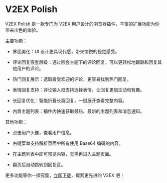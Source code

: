 # V2EX Polish

V2EX Polish 是一款专门为 V2EX 用户设计的浏览器插件，丰富的扩展功能为你带来出色的体验。

主要功能：

- 界面美化：UI 设计更具现代感，带来愉悦的视觉感受。

- 评论回复嵌套层级：通过嵌套主题下的评论回复，可以更轻松地跟踪和回复其他用户的评论。

- 热门回复展示：选取最受欢迎的评论，更容易找到热门回复。

- 表情回复支持：评论输入框支持选择表情，让回复更加生动和有趣。

- 长回复优化：智能折叠长篇回复，一键展开查看完整内容。

- 内置主题列表：插件内快速获取最热、最新的主题列表和消息通知。

其他功能：

- 点击用户头像，查看用户信息。

- 右键菜单支持解析页面中所有使用 Base64 编码的内容。

- 在主题列表中即可预览内容，无需再进入主题页面。

- 翻页后自动跳转到回复区。

更多功能等你一探究竟，[立即下载](https://chrome.google.com/webstore/detail/v2ex-polish/onnepejgdiojhiflfoemillegpgpabdm?hl=zh-CN&authuser=0)，探索更先进的 V2EX 吧！
